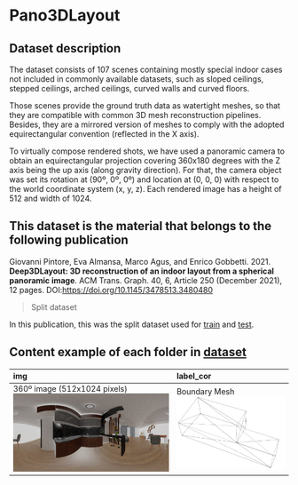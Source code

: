 # Pano3DLayout 
## Dataset description

The dataset consists of 107 scenes containing mostly special indoor cases not included in commonly available datasets, such as sloped ceilings, stepped ceilings, arched ceilings, curved walls and curved floors.

Those scenes provide the ground truth data as watertight meshes, so that they are compatible with common 3D mesh reconstruction pipelines. Besides, they are a mirrored version of meshes to comply with the adopted equirectangular convention (reflected in the X axis).

To virtually compose rendered shots, we have used a panoramic camera to obtain an equirectangular projection covering 360x180 degrees with the Z axis being the up axis (along gravity direction). For that, the camera object was set its rotation at (90º, 0º, 0º) and location at (0, 0, 0) with respect to the world coordinate system (x, y, z). Each rendered image has a height of 512 and width of 1024.

## This dataset is the material that belongs to the following publication

Giovanni Pintore, Eva Almansa, Marco Agus, and Enrico Gobbetti. 2021. **Deep3DLayout: 3D reconstruction of an indoor layout from a spherical panoramic image**. ACM Trans. Graph. 40, 6, Article 250 (December 2021), 12 pages. DOI:https://doi.org/10.1145/3478513.3480480

> Split dataset

In this publication, this was the split dataset used for [train](https://github.com/EvaAlmansa/Pano3DLayout/blob/master/docs/split_dataset/train.txt) and [test](https://github.com/EvaAlmansa/Pano3DLayout/bl.ob/master/docs/split_dataset/test.txt).

## Content example of each folder in [dataset](https://github.com/EvaAlmansa/Pano3DLayout/tree/master/dataset)

| img | label_cor |
|:-----------|:--------------|
360º image (512x1024 pixels) ![equi_img](/docs/figures/living_room4_1.jpg) | Boundary Mesh ![mesh](/docs/figures/living_room4_1_mesh.png)

